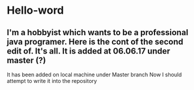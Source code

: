 # Hello-word
I'm a hobbyist which wants to be a professional java programer.
Here is the cont of the second edit of. It's all.
It is added at 06.06.17 under master (?)
---
It has been added on local machine under Master branch
Now I should attempt to write it into the repository
